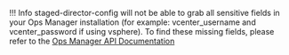!!! Info
    staged-director-config will not be able to grab all sensitive fields in your Ops Manager installation
    (for example: vcenter_username and vcenter_password if using vsphere). To find these missing fields, please refer to the [Ops Manager API Documentation](https://docs.pivotal.io/pivotalcf/opsman-api/)
